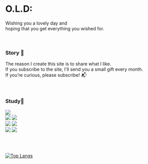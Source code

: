 # O.L.D:

Wishing you a lovely day and <br>
hoping that you get everything you wished for.
<br><br><br>

### Story 🧸
The reason I create this site is to share what I like. <br>
If you subscribe to the site, I'll send you a small gift every month. <br>
If you’re curious, please subscribe! 📬
<br><br><br>

### Study📍
<img src="https://img.shields.io/badge/java-007396?style=flat-square&logo=java&logoColor=white"/>
<br>
<img src="https://img.shields.io/badge/Spring-6DB33F?style=flat-square&logo=Spring&logoColor=white"/>
<img src="https://img.shields.io/badge/Vue.js-4FC08D?style=flat-square&logo=Vue.js&logoColor=white"/>
<br>
<img src="https://img.shields.io/badge/MariaDB-003545?style=flat-square&logo=mariaDB&logoColor=white"/>
<img src="https://img.shields.io/badge/MongoDB-47A248?style=flat-square&logo=MongoDB&logoColor=white"/>
<br>
<img src="https://img.shields.io/badge/Amazon AWS-232F3E?style=flat-square&logo=amazonaws&logoColor=white"/>
<img src="https://img.shields.io/badge/Docker-2496ED?style=flat-square&logo=Docker&logoColor=white"/>


<br> <br>

[![Top Langs](https://github-readme-stats.vercel.app/api/top-langs/?username=AYeong-Jeon&layout=compact)](https://github.com/AYeong-Jeon/github-readme-stats)



